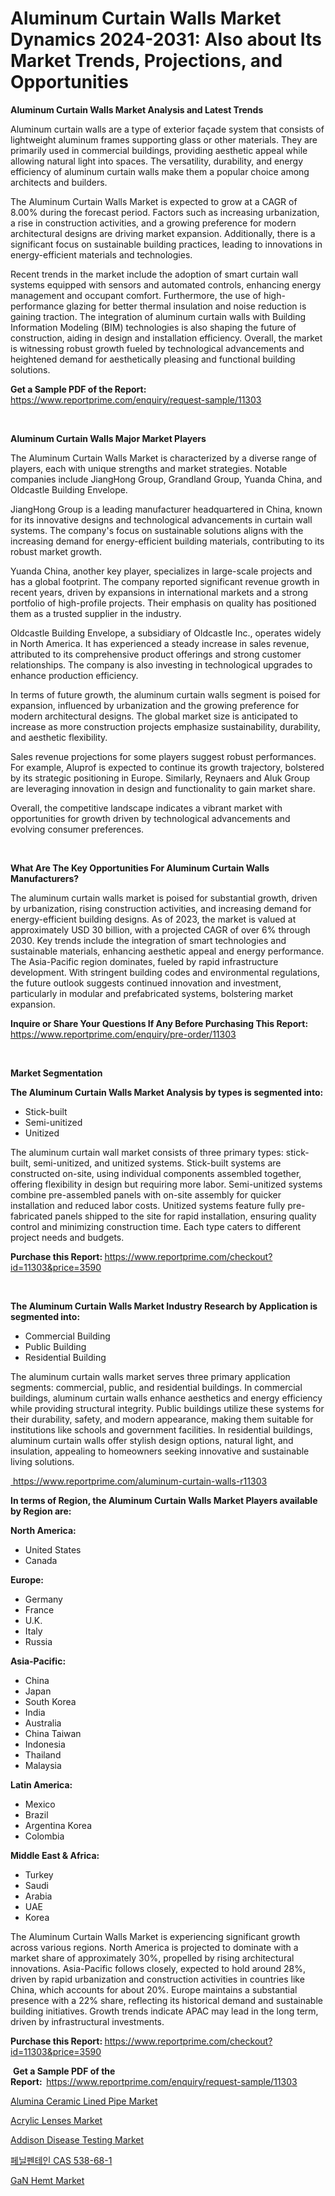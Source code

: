 <p><h1>Aluminum Curtain Walls Market Dynamics 2024-2031: Also about Its Market Trends, Projections, and Opportunities</h1></p><p><strong>Aluminum Curtain Walls Market Analysis and Latest Trends</strong></p>
<p><p>Aluminum curtain walls are a type of exterior façade system that consists of lightweight aluminum frames supporting glass or other materials. They are primarily used in commercial buildings, providing aesthetic appeal while allowing natural light into spaces. The versatility, durability, and energy efficiency of aluminum curtain walls make them a popular choice among architects and builders.</p><p>The Aluminum Curtain Walls Market is expected to grow at a CAGR of 8.00% during the forecast period. Factors such as increasing urbanization, a rise in construction activities, and a growing preference for modern architectural designs are driving market expansion. Additionally, there is a significant focus on sustainable building practices, leading to innovations in energy-efficient materials and technologies.</p><p>Recent trends in the market include the adoption of smart curtain wall systems equipped with sensors and automated controls, enhancing energy management and occupant comfort. Furthermore, the use of high-performance glazing for better thermal insulation and noise reduction is gaining traction. The integration of aluminum curtain walls with Building Information Modeling (BIM) technologies is also shaping the future of construction, aiding in design and installation efficiency. Overall, the market is witnessing robust growth fueled by technological advancements and heightened demand for aesthetically pleasing and functional building solutions.</p></p>
<p><strong>Get a Sample PDF of the Report:&nbsp;</strong> <a href="https://www.reportprime.com/enquiry/request-sample/11303">https://www.reportprime.com/enquiry/request-sample/11303</a></p>
<p>&nbsp;</p>
<p><strong>Aluminum Curtain Walls Major Market Players</strong></p>
<p><p>The Aluminum Curtain Walls Market is characterized by a diverse range of players, each with unique strengths and market strategies. Notable companies include JiangHong Group, Grandland Group, Yuanda China, and Oldcastle Building Envelope.</p><p>JiangHong Group is a leading manufacturer headquartered in China, known for its innovative designs and technological advancements in curtain wall systems. The company's focus on sustainable solutions aligns with the increasing demand for energy-efficient building materials, contributing to its robust market growth.</p><p>Yuanda China, another key player, specializes in large-scale projects and has a global footprint. The company reported significant revenue growth in recent years, driven by expansions in international markets and a strong portfolio of high-profile projects. Their emphasis on quality has positioned them as a trusted supplier in the industry.</p><p>Oldcastle Building Envelope, a subsidiary of Oldcastle Inc., operates widely in North America. It has experienced a steady increase in sales revenue, attributed to its comprehensive product offerings and strong customer relationships. The company is also investing in technological upgrades to enhance production efficiency.</p><p>In terms of future growth, the aluminum curtain walls segment is poised for expansion, influenced by urbanization and the growing preference for modern architectural designs. The global market size is anticipated to increase as more construction projects emphasize sustainability, durability, and aesthetic flexibility.</p><p>Sales revenue projections for some players suggest robust performances. For example, Aluprof is expected to continue its growth trajectory, bolstered by its strategic positioning in Europe. Similarly, Reynaers and Aluk Group are leveraging innovation in design and functionality to gain market share.</p><p>Overall, the competitive landscape indicates a vibrant market with opportunities for growth driven by technological advancements and evolving consumer preferences.</p></p>
<p>&nbsp;</p>
<p><strong>What Are The Key Opportunities For Aluminum Curtain Walls Manufacturers?</strong></p>
<p><p>The aluminum curtain walls market is poised for substantial growth, driven by urbanization, rising construction activities, and increasing demand for energy-efficient building designs. As of 2023, the market is valued at approximately USD 30 billion, with a projected CAGR of over 6% through 2030. Key trends include the integration of smart technologies and sustainable materials, enhancing aesthetic appeal and energy performance. The Asia-Pacific region dominates, fueled by rapid infrastructure development. With stringent building codes and environmental regulations, the future outlook suggests continued innovation and investment, particularly in modular and prefabricated systems, bolstering market expansion.</p></p>
<p><strong>Inquire or Share Your Questions If Any Before Purchasing This Report:</strong> <a href="https://www.reportprime.com/enquiry/pre-order/11303">https://www.reportprime.com/enquiry/pre-order/11303</a></p>
<p>&nbsp;</p>
<p><strong>Market Segmentation</strong></p>
<p><strong>The Aluminum Curtain Walls Market Analysis by types is segmented into:</strong></p>
<p><ul><li>Stick-built</li><li>Semi-unitized</li><li>Unitized</li></ul></p>
<p><p>The aluminum curtain wall market consists of three primary types: stick-built, semi-unitized, and unitized systems. Stick-built systems are constructed on-site, using individual components assembled together, offering flexibility in design but requiring more labor. Semi-unitized systems combine pre-assembled panels with on-site assembly for quicker installation and reduced labor costs. Unitized systems feature fully pre-fabricated panels shipped to the site for rapid installation, ensuring quality control and minimizing construction time. Each type caters to different project needs and budgets.</p></p>
<p><strong>Purchase this Report:&nbsp;</strong><a href="https://www.reportprime.com/checkout?id=11303&price=3590">https://www.reportprime.com/checkout?id=11303&price=3590</a></p>
<p>&nbsp;</p>
<p><strong>The Aluminum Curtain Walls Market Industry Research by Application is segmented into:</strong></p>
<p><ul><li>Commercial Building</li><li>Public Building</li><li>Residential Building</li></ul></p>
<p><p>The aluminum curtain walls market serves three primary application segments: commercial, public, and residential buildings. In commercial buildings, aluminum curtain walls enhance aesthetics and energy efficiency while providing structural integrity. Public buildings utilize these systems for their durability, safety, and modern appearance, making them suitable for institutions like schools and government facilities. In residential buildings, aluminum curtain walls offer stylish design options, natural light, and insulation, appealing to homeowners seeking innovative and sustainable living solutions.</p></p>
<p><a href="https://www.reportprime.com/aluminum-curtain-walls-r11303">&nbsp;https://www.reportprime.com/aluminum-curtain-walls-r11303</a></p>
<p><strong>In terms of Region, the Aluminum Curtain Walls Market Players available by Region are:</strong></p>
<p>
    <p> <strong> North America: </strong>
        <ul>
            <li>United States</li>
            <li>Canada</li>
        </ul>
        </p> 
    <p> <strong> Europe: </strong>
        <ul>
            <li>Germany</li>
            <li>France</li>
            <li>U.K.</li>
            <li>Italy</li>
            <li>Russia</li>
        </ul>
        </p> 
    <p> <strong> Asia-Pacific: </strong>
        <ul>
            <li>China</li>
            <li>Japan</li>
            <li>South Korea</li>
            <li>India</li>
            <li>Australia</li>
            <li>China Taiwan</li>
            <li>Indonesia</li>
            <li>Thailand</li>
            <li>Malaysia</li>
        </ul>
        </p> 
    <p> <strong> Latin America: </strong>
        <ul>
            <li>Mexico</li>
            <li>Brazil</li>
            <li>Argentina Korea</li>
            <li>Colombia</li>
        </ul>
        </p> 
    <p> <strong> Middle East & Africa: </strong>
        <ul>
            <li>Turkey</li>
            <li>Saudi</li>
            <li>Arabia</li>
            <li>UAE</li>
            <li>Korea</li>
        </ul>
    </p>
    </p>
<p><p>The Aluminum Curtain Walls Market is experiencing significant growth across various regions. North America is projected to dominate with a market share of approximately 30%, propelled by rising architectural innovations. Asia-Pacific follows closely, expected to hold around 28%, driven by rapid urbanization and construction activities in countries like China, which accounts for about 20%. Europe maintains a substantial presence with a 22% share, reflecting its historical demand and sustainable building initiatives. Growth trends indicate APAC may lead in the long term, driven by infrastructural investments.</p></p>
<p><strong>Purchase this Report: </strong><a href="https://www.reportprime.com/checkout?id=11303&price=3590">https://www.reportprime.com/checkout?id=11303&price=3590</a></p>
<p>&nbsp;<strong>Get a Sample PDF of the Report:&nbsp;&nbsp;</strong><a href="https://www.reportprime.com/enquiry/request-sample/11303">https://www.reportprime.com/enquiry/request-sample/11303</a></p>
<p><strong></strong></p>
<p><p><a href="https://medium.com/@ashrafarfi4_21087/the-market-for-alumina-ceramic-lined-pipe-market-is-examined-in-this-report-along-with-the-ef05c47e7096">Alumina Ceramic Lined Pipe Market</a></p><p><a href="https://www.linkedin.com/pulse/acrylic-lenses-market-report-product-type-monofocal-iolspremium-3h9ff?trackingId=Enw92JUeR6ilYJz8Pm3zTg%3D%3D">Acrylic Lenses Market</a></p><p><a href="https://www.linkedin.com/pulse/global-addison-disease-testing-market-focus-application-ng24e?trackingId=SV5TIR96RJCjcPcqw29RQA%3D%3D">Addison Disease Testing Market</a></p><p><a href="https://medium.com/@cearrahenry142024/phenylpentane-cas-538-68-1-market-%EC%9D%98-%EA%B8%80%EB%A1%9C%EB%B2%8C-%EC%8B%9C%EC%9E%A5-%EA%B0%9C%EC%9A%94%EB%8A%94-%EC%A0%84-%EC%84%B8%EA%B3%84-%EB%B0%8F-%EC%A3%BC%EC%9A%94-%EC%8B%9C%EC%9E%A5%EC%9D%98-%EC%82%B0%EC%97%85%EC%97%90-%EC%98%81%ED%96%A5%EC%9D%84-%EB%AF%B8%EC%B9%98%EB%8A%94-%EC%A3%BC%EC%9A%94-%ED%8A%B8%EB%A0%8C%EB%93%9C%EC%97%90-%EB%8C%80%ED%95%9C-%EB%8F%85%ED%8A%B9%ED%95%9C-%EA%B4%80%EC%A0%90%EC%9D%84-%EC%A0%9C%EA%B3%B5%ED%95%A9%EB%8B%88%EB%8B%A4-39e4d070c0ba">페닐펜테인 CAS 538-68-1</a></p><p><a href="https://github.com/MarlinNader2023/Market-Research-Report-List-1/blob/main/gan-hemt-market.md">GaN Hemt Market</a></p></p>